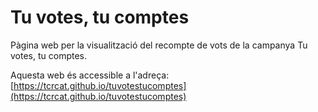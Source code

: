 # Tu votes, tu comptes

Pàgina web per la visualització del recompte de vots de la campanya Tu votes, tu comptes.

Aquesta web és accessible a l'adreça: [https://tcrcat.github.io/tuvotestucomptes](https://tcrcat.github.io/tuvotestucomptes)
